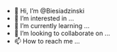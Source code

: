 - 👋 Hi, I’m @Biesiadzinski
- 👀 I’m interested in ...
- 🌱 I’m currently learning ...
- 💞️ I’m looking to collaborate on ...
- 📫 How to reach me ...

<!---
Biesiadzinski/Biesiadzinski is a ✨ special ✨ repository because its `README.md` (this file) appears on your GitHub profile.
You can click the Preview link to take a look at your changes.
--->

